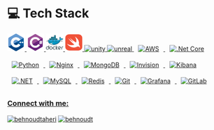  # 💻 Tech Stack
 <p align="left"> <a href="https://www.w3schools.com/cpp/" target="_blank" rel="noreferrer"> <img src="https://raw.githubusercontent.com/devicons/devicon/master/icons/cplusplus/cplusplus-original.svg" alt="cplusplus" width="40" height="40"/> </a> <a href="https://www.w3schools.com/cs/" target="_blank" rel="noreferrer"> <img src="https://raw.githubusercontent.com/devicons/devicon/master/icons/csharp/csharp-original.svg" alt="csharp" width="40" height="40"/> </a> <a href="https://www.docker.com/" target="_blank" rel="noreferrer"> <img src="https://raw.githubusercontent.com/devicons/devicon/master/icons/docker/docker-original-wordmark.svg" alt="docker" width="40" height="40"/> </a> <a href="https://developer.apple.com/swift/" target="_blank" rel="noreferrer"> <img src="https://raw.githubusercontent.com/devicons/devicon/master/icons/swift/swift-original.svg" alt="swift" width="40" height="40"/> </a> <a href="https://unity.com/" target="_blank" rel="noreferrer"> <img src="https://www.vectorlogo.zone/logos/unity3d/unity3d-icon.svg" alt="unity" width="40" height="40"/> </a> <a href="https://unrealengine.com/" target="_blank" rel="noreferrer"> <img src="https://raw.githubusercontent.com/kenangundogan/fontisto/036b7eca71aab1bef8e6a0518f7329f13ed62f6b/icons/svg/brand/unreal-engine.svg" alt="unreal" width="40" height="40"/> 

 <img style="margin: 10px" src="https://profilinator.rishav.dev/skills-assets/amazonwebservices-original-wordmark.svg" alt="AWS" height="40" />  
 <img style="margin: 10px" src="https://profilinator.rishav.dev/skills-assets/dotnetcore.png" alt=".Net Core" height="40" />
 <img style="margin: 10px" src="https://profilinator.rishav.dev/skills-assets/python-original.svg" alt="Python" height="40" />  
 <img style="margin: 10px" src="https://profilinator.rishav.dev/skills-assets/nginx-original.svg" alt="Nginx" height="40" />  
 <img style="margin: 10px" src="https://profilinator.rishav.dev/skills-assets/mongodb-original-wordmark.svg" alt="MongoDB" height="40" />  
 <img style="margin: 10px" src="https://profilinator.rishav.dev/skills-assets/invision.svg" alt="Invision" height="40" />  
 <img style="margin: 10px" src="https://profilinator.rishav.dev/skills-assets/kibana.png" alt="Kibana" height="40" />  
 <img style="margin: 10px" src="https://profilinator.rishav.dev/skills-assets/dot-net-original-wordmark.svg" alt=".NET" height="40" />  
 <img style="margin: 10px" src="https://profilinator.rishav.dev/skills-assets/mysql-original-wordmark.svg" alt="MySQL" height="40" />  
 <img style="margin: 10px" src="https://profilinator.rishav.dev/skills-assets/redis-original-wordmark.svg" alt="Redis" height="40" />  
 <img style="margin: 10px" src="https://profilinator.rishav.dev/skills-assets/git-scm-icon.svg" alt="Git" height="40" />  
 <img style="margin: 10px" src="https://profilinator.rishav.dev/skills-assets/grafana.png" alt="Grafana" height="40" />  
 <img style="margin: 10px" src="https://profilinator.rishav.dev/skills-assets/gitlab.svg" alt="GitLab" height="40" />  
 </p>
  <!--  
  </a> 

 <p>
   <img src="https://img.shields.io/badge/Visual_Studio_Code-0078D4?style=for-the-badge&logo=visual%20studio%20code&logoColor=white" />
   <img src="https://img.shields.io/badge/Visual_Studio-5C2D91?style=for-the-badge&logo=visual%20studio&logoColor=white" />
     <img src="https://img.shields.io/badge/Xcode-007ACC?style=for-the-badge&logo=Xcode&logoColor=white" />
       <img src="https://img.shields.io/badge/Rider-0078D4?style=for-the-badge&logo=Rider" />
 </p>

 ![AWS](https://img.shields.io/badge/AWS-%23FF9900.svg?style=for-the-badge&logo=amazon-aws&logoColor=white) ![Swift](https://img.shields.io/badge/swift-F54A2A?style=for-the-badge&logo=swift&logoColor=white) ![Python](https://img.shields.io/badge/python-3670A0?style=for-the-badge&logo=python&logoColor=ffdd54) ![C++](https://img.shields.io/badge/c++-%2300599C.svg?style=for-the-badge&logo=c%2B%2B&logoColor=white) ![C#](https://img.shields.io/badge/c%23-%23239120.svg?style=for-the-badge&logo=c-sharp&logoColor=white) ![.Net](https://img.shields.io/badge/.NET-5C2D91?style=for-the-badge&logo=.net&logoColor=white) ![Apache](https://img.shields.io/badge/apache-%23D42029.svg?style=for-the-badge&logo=apache&logoColor=white) ![Nginx](https://img.shields.io/badge/nginx-%23009639.svg?style=for-the-badge&logo=nginx&logoColor=white) ![AmazonDynamoDB](https://img.shields.io/badge/Amazon%20DynamoDB-4053D6?style=for-the-badge&logo=Amazon%20DynamoDB&logoColor=white) ![MicrosoftSQLServer](https://img.shields.io/badge/Microsoft%20SQL%20Sever-CC2927?style=for-the-badge&logo=microsoft%20sql%20server&logoColor=white) ![MongoDB](https://img.shields.io/badge/MongoDB-%234ea94b.svg?style=for-the-badge&logo=mongodb&logoColor=white) ![MySQL](https://img.shields.io/badge/mysql-%2300f.svg?style=for-the-badge&logo=mysql&logoColor=white) ![Redis](https://img.shields.io/badge/redis-%23DD0031.svg?style=for-the-badge&logo=redis&logoColor=white) ![SQLite](https://img.shields.io/badge/sqlite-%2307405e.svg?style=for-the-badge&logo=sqlite&logoColor=white) ![Docker](https://img.shields.io/badge/docker-%230db7ed.svg?style=for-the-badge&logo=docker&logoColor=white) ![Swagger](https://img.shields.io/badge/-Swagger-%23Clojure?style=for-the-badge&logo=swagger&logoColor=white)-->

 <!-- [![](https://visitcount.itsvg.in/api?id=Behnoud&icon=0&color=0)](https://visitcount.itsvg.in) -->

 <!--
 <p align="left"><img src="https://github-readme-stats.vercel.app/api?username=behnoud&theme=tokyonight&show_icons=true&hide_border=true&count_private=true&include_all_commits=true" /> </p>

 <img align="center" src="https://github-readme-streak-stats.herokuapp.com?user=Behnoud&theme=vue-dark&hide_border=true&date_format=M%20j%5B%2C%20Y%5D" alt="My github stats" />


 [![trophy](https://github-profile-trophy.vercel.app/?username=behnoud&theme=onedark)](https://github.com/ryo-ma/github-profile-trophy)
 -->

 <h3 align="left">Connect with me:</h3>
 <p align="left">
 <a href="https://linkedin.com/in/behnoudtaheri" target="blank"><img align="center" src="https://raw.githubusercontent.com/rahuldkjain/github-profile-readme-generator/master/src/images/icons/Social/linked-in-alt.svg" alt="behnoudtaheri" height="30" width="40" /></a>
 <a href="https://instagram.com/behnoudt" target="blank"><img align="center" src="https://raw.githubusercontent.com/rahuldkjain/github-profile-readme-generator/master/src/images/icons/Social/instagram.svg" alt="behnoudt" height="30" width="40" /></a>
 </p>


 <!--
 **Behnoud/Behnoud** is a ✨ _special_ ✨ repository because its `README.md` (this file) appears on your GitHub profile.

 Here are some ideas to get you started:

 - 🔭 I’m currently working on ...
 - 🌱 I’m currently learning ...
 - 👯 I’m looking to collaborate on ...
 - 🤔 I’m looking for help with ...
 - 💬 Ask me about ...
 - 📫 How to reach me: ...
 - 😄 Pronouns: ...
 - ⚡ Fun fact: ...
 -->
  <!--
 <h2> 💻 Tech Stack </h2>
 <a href= https://github.com/?tab=repositories&q=&type=&language=python&sort= > <img width ='32px' src ='https://raw.githubusercontent.com/rahulbanerjee26/githubAboutMeGenerator/main/icons/python.svg'> </a>
 <a href= https://github.com/?tab=repositories&q=&type=&language=cpp&sort= > <img width ='32px' src ='https://raw.githubusercontent.com/rahulbanerjee26/githubAboutMeGenerator/main/icons/cpp.svg'> </a>
 <a href= https://github.com/?tab=repositories&q=&type=&language=sqlite&sort= > <img width ='32px' src ='https://raw.githubusercontent.com/rahulbanerjee26/githubAboutMeGenerator/main/icons/sqlite.svg'> </a>
 <a href= https://github.com/?tab=repositories&q=&type=&language=swift&sort= > <img width ='32px' src ='https://raw.githubusercontent.com/rahulbanerjee26/githubAboutMeGenerator/main/icons/swift.svg'> </a>
 <a href= https://github.com/?tab=repositories&q=&type=&language=csharp&sort= > <img width ='32px' src ='https://raw.githubusercontent.com/rahulbanerjee26/githubAboutMeGenerator/main/icons/csharp.svg'> </a>
 <a href= https://github.com/?tab=repositories&q=&type=&language=aws&sort= > <img width ='32px' src ='https://raw.githubusercontent.com/rahulbanerjee26/githubAboutMeGenerator/main/icons/aws.svg'> </a>
 <a href= https://github.com/?tab=repositories&q=&type=&language=docker&sort= > <img width ='32px' src ='https://raw.githubusercontent.com/rahulbanerjee26/githubAboutMeGenerator/main/icons/docker.svg'> </a>
 <a href= https://github.com/?tab=repositories&q=&type=&language=dotnet&sort= > <img width ='32px' src ='https://raw.githubusercontent.com/rahulbanerjee26/githubAboutMeGenerator/main/icons/dotnet.svg'> </a>
 <a href= https://github.com/?tab=repositories&q=&type=&language=apachecordova&sort= > <img width ='32px' src ='https://raw.githubusercontent.com/rahulbanerjee26/githubAboutMeGenerator/main/icons/apachecordova.svg'> </a>
 <a href= https://github.com/?tab=repositories&q=&type=&language=nginx&sort= > <img width ='32px' src ='https://raw.githubusercontent.com/rahulbanerjee26/githubAboutMeGenerator/main/icons/nginx.svg'> </a>
 <a href= https://github.com/?tab=repositories&q=&type=&language=mysql&sort= > <img width ='32px' src ='https://raw.githubusercontent.com/rahulbanerjee26/githubAboutMeGenerator/main/icons/mysql.svg'> </a>
 <a href= https://github.com/?tab=repositories&q=&type=&language=mongodb&sort= > <img width ='32px' src ='https://raw.githubusercontent.com/rahulbanerjee26/githubAboutMeGenerator/main/icons/mongodb.svg'> </a>
 <a href= https://github.com/?tab=repositories&q=&type=&language=redis&sort= > <img width ='32px' src ='https://raw.githubusercontent.com/rahulbanerjee26/githubAboutMeGenerator/main/icons/redis.svg'> </a>
 <a href= https://github.com/?tab=repositories&q=&type=&language=postman&sort= > <img width ='32px' src ='https://raw.githubusercontent.com/rahulbanerjee26/githubAboutMeGenerator/main/icons/postman.svg'> </a>
 <a href= https://github.com/?tab=repositories&q=&type=&language=unity&sort= > <img width ='32px' src ='https://raw.githubusercontent.com/rahulbanerjee26/githubAboutMeGenerator/main/icons/unity.svg'> </a>
 <a href= https://github.com/?tab=repositories&q=&type=&language=unreal&sort= > <img width ='32px' src ='https://raw.githubusercontent.com/rahulbanerjee26/githubAboutMeGenerator/main/icons/unreal.svg'> </a>
 -->
